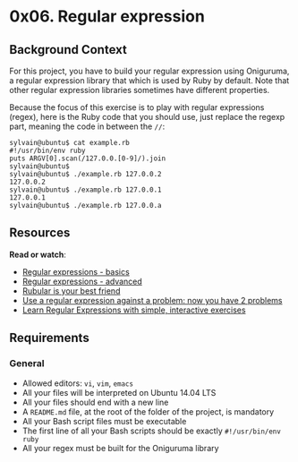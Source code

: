 <h1 class="gap">0x06. Regular expression</h1><div class="gap" id="project-description">
<h2>Background Context</h2>
<p>For this project, you have to build your regular expression using Oniguruma, a regular expression library that which is used by Ruby by default. Note that other regular expression libraries sometimes have different properties.</p>
<p>Because the focus of this exercise is to play with regular expressions (regex), here is the Ruby code that you should use, just replace the regexp part, meaning the code in between the <code>//</code>:</p>
<pre><code>sylvain@ubuntu$ cat example.rb
#!/usr/bin/env ruby
puts ARGV[0].scan(/127.0.0.[0-9]/).join
sylvain@ubuntu$
sylvain@ubuntu$ ./example.rb 127.0.0.2
127.0.0.2
sylvain@ubuntu$ ./example.rb 127.0.0.1
127.0.0.1
sylvain@ubuntu$ ./example.rb 127.0.0.a
</code></pre>
<h2>Resources</h2>
<p><strong>Read or watch</strong>:</p>
<ul>
<li><a href="/rltoken/SJ2eQ7V2iQlCgLc-L96zWg" target="_blank" title="Regular expressions - basics">Regular expressions - basics</a> </li>
<li><a href="/rltoken/qyjWL-J1_qUaZGR690gH1Q" target="_blank" title="Regular expressions - advanced">Regular expressions - advanced</a> </li>
<li><a href="/rltoken/WCjn8NgohbQ5NGXEObWZvQ" target="_blank" title="Rubular is your best friend">Rubular is your best friend</a> </li>
<li><a href="/rltoken/Zfvv_ydOCvJ_YaBB6eDqVw" target="_blank" title="Use a regular expression against a problem: now you have 2 problems">Use a regular expression against a problem: now you have 2 problems</a> </li>
<li><a href="/rltoken/Y-OVGcJ5cskdXWIBowiE_A" target="_blank" title="Learn Regular Expressions with simple, interactive exercises">Learn Regular Expressions with simple, interactive exercises</a> </li>
</ul>
<h2>Requirements</h2>
<h3>General</h3>
<ul>
<li>Allowed editors: <code>vi</code>, <code>vim</code>, <code>emacs</code></li>
<li>All your files will be interpreted on Ubuntu 14.04 LTS</li>
<li>All your files should end with a new line</li>
<li>A <code>README.md</code> file, at the root of the folder of the project, is mandatory</li>
<li>All your Bash script files must be executable</li>
<li>The first line of all your Bash scripts should be exactly <code>#!/usr/bin/env ruby</code></li>
<li>All your regex must be built for the Oniguruma library</li>
</ul>
</div>